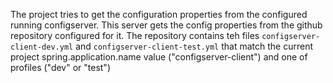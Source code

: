 
The project tries to get the configuration properties from the configured running configserver.
This server gets the config properties from the github repository configured for it.
The repository contains teh files
`configserver-client-dev.yml` and `configserver-client-test.yml` that match the current project
spring.application.name value ("configserver-client") and one of profiles ("dev" or "test")

   
 